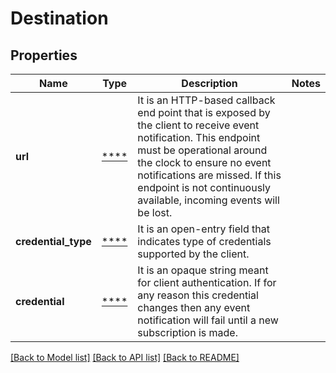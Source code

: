 # Destination

## Properties
Name | Type | Description | Notes
------------ | ------------- | ------------- | -------------
**url** | [****](.md) | It is an HTTP-based callback end point that is exposed by the client to receive event notification. This endpoint must be operational around the clock to ensure no event notifications are missed. If this endpoint is not continuously available, incoming events will be lost. | 
**credential_type** | [****](.md) | It is an open-entry field that indicates type of credentials supported by the client. | 
**credential** | [****](.md) | It is an opaque string meant for client authentication. If for any reason this credential changes then any event notification will fail until a new subscription is made. | 

[[Back to Model list]](../../README.md#documentation-for-models) [[Back to API list]](../../README.md#documentation-for-api-endpoints) [[Back to README]](../../README.md)

